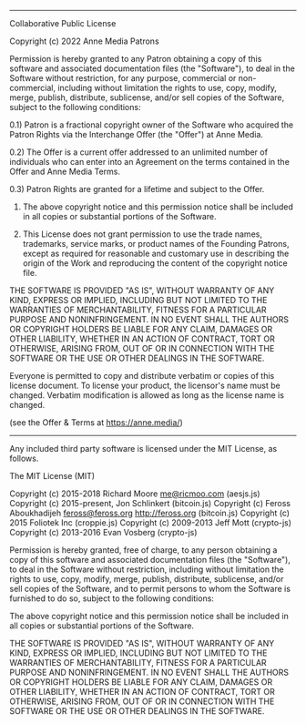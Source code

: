 *******************************************************************************

Collaborative Public License 

Copyright (c) 2022 Anne Media Patrons

Permission is hereby granted to any Patron obtaining a copy of this 
software and associated documentation files (the "Software"), to deal 
in the Software without restriction, for any purpose, commercial or 
non-commercial, including without limitation the rights to use, copy, 
modify, merge, publish, distribute, sublicense, and/or sell copies of 
the Software, subject to the following conditions:

0.1) Patron is a fractional copyright owner of the Software who acquired 
the Patron Rights via the Interchange Offer (the "Offer") at Anne Media.

0.2) The Offer is a current offer addressed to an unlimited number of 
individuals who can enter into an Agreement on the terms contained in 
the Offer and Anne Media Terms.

0.3) Patron Rights are granted for a lifetime and subject to the Offer.

1) The above copyright notice and this permission notice shall be included 
in all copies or substantial portions of the Software.

2) This License does not grant permission to use the trade names, trademarks, 
service marks, or product names of the Founding Patrons, except as required 
for reasonable and customary use in describing the origin of the Work and 
reproducing the content of the copyright notice file.

THE SOFTWARE IS PROVIDED "AS IS", WITHOUT WARRANTY OF ANY KIND, EXPRESS OR 
IMPLIED, INCLUDING BUT NOT LIMITED TO THE WARRANTIES OF MERCHANTABILITY, 
FITNESS FOR A PARTICULAR PURPOSE AND NONINFRINGEMENT. IN NO EVENT SHALL 
THE AUTHORS OR COPYRIGHT HOLDERS BE LIABLE FOR ANY CLAIM, DAMAGES OR OTHER 
LIABILITY, WHETHER IN AN ACTION OF CONTRACT, TORT OR OTHERWISE, ARISING FROM, 
OUT OF OR IN CONNECTION WITH THE SOFTWARE OR THE USE OR OTHER DEALINGS IN 
THE SOFTWARE.

Everyone is permitted to copy and distribute verbatim or copies of this 
license document. To license your product, the licensor's name must be changed. 
Verbatim modification is allowed as long as the license name is changed.

(see the Offer & Terms at https://anne.media/)

*******************************************************************************

Any included third party software is licensed under the MIT License, as follows.

The MIT License (MIT)
 
Copyright (c) 2015-2018 Richard Moore <me@ricmoo.com> (aesjs.js)
Copyright (c) 2015-present, Jon Schlinkert (bitcoin.js)
Copyright (c) Feross Aboukhadijeh <feross@feross.org> <http://feross.org> (bitcoin.js)
Copyright (c) 2015 Foliotek Inc (croppie.js)
Copyright (c) 2009-2013 Jeff Mott (crypto-js)
Copyright (c) 2013-2016 Evan Vosberg (crypto-js)
 
Permission is hereby granted, free of charge, to any person obtaining a copy
of this software and associated documentation files (the "Software"), to deal
in the Software without restriction, including without limitation the rights
to use, copy, modify, merge, publish, distribute, sublicense, and/or sell
copies of the Software, and to permit persons to whom the Software is
furnished to do so, subject to the following conditions:
 
The above copyright notice and this permission notice shall be included in
all copies or substantial portions of the Software.
 
THE SOFTWARE IS PROVIDED "AS IS", WITHOUT WARRANTY OF ANY KIND, EXPRESS OR
IMPLIED, INCLUDING BUT NOT LIMITED TO THE WARRANTIES OF MERCHANTABILITY,
FITNESS FOR A PARTICULAR PURPOSE AND NONINFRINGEMENT. IN NO EVENT SHALL THE
AUTHORS OR COPYRIGHT HOLDERS BE LIABLE FOR ANY CLAIM, DAMAGES OR OTHER
LIABILITY, WHETHER IN AN ACTION OF CONTRACT, TORT OR OTHERWISE, ARISING FROM,
OUT OF OR IN CONNECTION WITH THE SOFTWARE OR THE USE OR OTHER DEALINGS IN
THE SOFTWARE.
